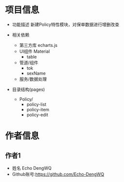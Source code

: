 # 项目信息
- 功能描述
    新建Policy特性模块，对保单数据进行增删改查

- 相关依赖
    - 第三方库 echarts.js
    - UI组件 Material
        - table
    - 管道/组件
        - tok
        - sexName
    - 服务/数据处理

- 目录结构(pages)
    - Policy/
        - policy-list
        - policy-item
        - policy-edit

# 作者信息
## 作者1
- 姓名 Echo DengWQ
- Github账号:https://github.com/Echo-DengWQ
